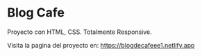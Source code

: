 # Blog Cafe
Proyecto con HTML, CSS. Totalmente Responsive.

Visita la pagina del proyecto en:
https://blogdecafeee1.netlify.app
